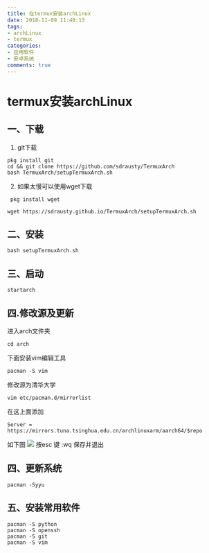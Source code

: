 ```yaml
---
title: 在termux安装archLinux
date: 2018-11-09 11:48:13
tags: 
- archLinux 
- termux
categories: 
- 应用软件
- 安卓系统
comments: true
---
```


# termux安装archLinux
## 一、下载
1. git下载

```
pkg install git
cd && git clone https://github.com/sdrausty/TermuxArch
bash TermuxArch/setupTermuxArch.sh
```
2. 如果太慢可以使用wget下载
```
 pkg install wget
 
wget https://sdrausty.github.io/TermuxArch/setupTermuxArch.sh
```
## 二、安装
```
bash setupTermuxArch.sh
```
## 三、启动
```
startarch
```
## 四.修改源及更新
进入arch文件夹
```
cd arch
```
下面安装vim编辑工具
```
pacman -S vim
```
修改源为清华大学
```
vim etc/pacman.d/mirrorlist
```
在这上面添加
```
Server = https://mirrors.tuna.tsinghua.edu.cn/archlinuxarm/aarch64/$repo
```
如下图
![](https://i.bmp.ovh/imgs/2018/12/fee7293b9d02f4bb.jpg)
按esc 键 :wq 保存并退出
## 四、更新系统
```
pacman -Syyu
```
## 五、安装常用软件
```
pacman -S python
pacman -S openssh
pacman -S git
pacman -S vim
```


